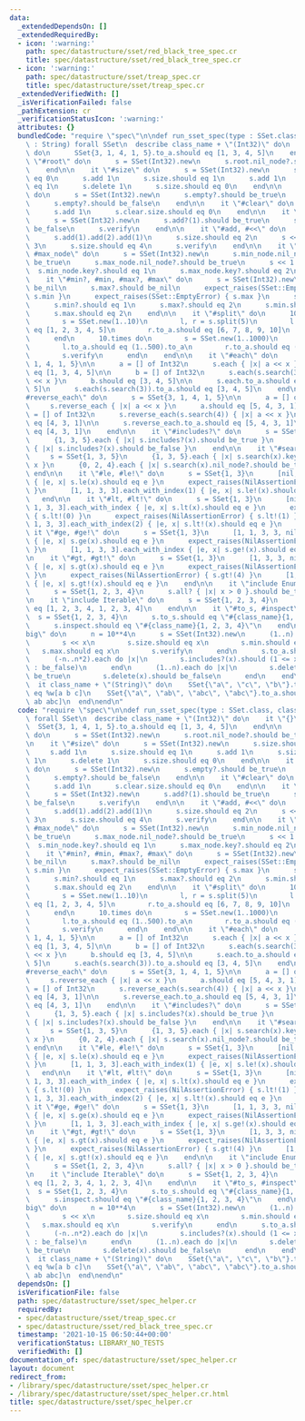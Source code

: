 ```yaml
---
data:
  _extendedDependsOn: []
  _extendedRequiredBy:
  - icon: ':warning:'
    path: spec/datastructure/sset/red_black_tree_spec.cr
    title: spec/datastructure/sset/red_black_tree_spec.cr
  - icon: ':warning:'
    path: spec/datastructure/sset/treap_spec.cr
    title: spec/datastructure/sset/treap_spec.cr
  _extendedVerifiedWith: []
  _isVerificationFailed: false
  _pathExtension: cr
  _verificationStatusIcon: ':warning:'
  attributes: {}
  bundledCode: "require \"spec\"\n\ndef run_sset_spec(type : SSet.class, class_name\
    \ : String) forall SSet\n  describe class_name + \"(Int32)\" do\n    it \"{}\"\
    \ do\n      SSet{3, 1, 4, 1, 5}.to_a.should eq [1, 3, 4, 5]\n    end\n\n    it\
    \ \"#root\" do\n      s = SSet(Int32).new\n      s.root.nil_node?.should be_true\n\
    \    end\n\n    it \"#size\" do\n      s = SSet(Int32).new\n      s.size.should\
    \ eq 0\n      s.add 1\n      s.size.should eq 1\n      s.add 1\n      s.size.should\
    \ eq 1\n      s.delete 1\n      s.size.should eq 0\n    end\n\n    it \"#empty?\"\
    \ do\n      s = SSet(Int32).new\n      s.empty?.should be_true\n      s.add 1\n\
    \      s.empty?.should be_false\n    end\n\n    it \"#clear\" do\n      s = SSet(Int32).new\n\
    \      s.add 1\n      s.clear.size.should eq 0\n    end\n\n    it \"#add?\" do\n\
    \      s = SSet(Int32).new\n      s.add?(1).should be_true\n      s.add?(1).should\
    \ be_false\n      s.verify\n    end\n\n    it \"#add, #<<\" do\n      s = SSet(Int32).new\n\
    \      s.add(1).add(2).add(1)\n      s.size.should eq 2\n      s << 3 << 4 <<\
    \ 3\n      s.size.should eq 4\n      s.verify\n    end\n\n    it \"#min_node,\
    \ #max_node\" do\n      s = SSet(Int32).new\n      s.min_node.nil_node?.should\
    \ be_true\n      s.max_node.nil_node?.should be_true\n      s << 1 << 2\n    \
    \  s.min_node.key?.should eq 1\n      s.max_node.key?.should eq 2\n    end\n\n\
    \    it \"#min?, #min, #max?, #max\" do\n      s = SSet(Int32).new\n      s.min?.should\
    \ be_nil\n      s.max?.should be_nil\n      expect_raises(SSet::EmptyError) {\
    \ s.min }\n      expect_raises(SSet::EmptyError) { s.max }\n      s << 1 << 2\n\
    \      s.min?.should eq 1\n      s.max?.should eq 2\n      s.min.should eq 1\n\
    \      s.max.should eq 2\n    end\n\n    it \"#split\" do\n      1000.times do\n\
    \        s = SSet.new(1..10)\n        l, r = s.split(5)\n        l.to_a.should\
    \ eq [1, 2, 3, 4, 5]\n        r.to_a.should eq [6, 7, 8, 9, 10]\n        s.verify\n\
    \      end\n      10.times do\n        s = SSet.new(1..1000)\n        l, r = s.split(500)\n\
    \        l.to_a.should eq (1..500).to_a\n        r.to_a.should eq (501..1000).to_a\n\
    \        s.verify\n      end\n    end\n\n    it \"#each\" do\n      s = SSet{3,\
    \ 1, 4, 1, 5}\n\n      a = [] of Int32\n      s.each { |x| a << x }\n      a.should\
    \ eq [1, 3, 4, 5]\n\n      b = [] of Int32\n      s.each(s.search(3)) { |x| b\
    \ << x }\n      b.should eq [3, 4, 5]\n\n      s.each.to_a.should eq [1, 3, 4,\
    \ 5]\n      s.each(s.search(3)).to_a.should eq [3, 4, 5]\n    end\n\n    it \"\
    #reverse_each\" do\n      s = SSet{3, 1, 4, 1, 5}\n\n      a = [] of Int32\n \
    \     s.reverse_each { |x| a << x }\n      a.should eq [5, 4, 3, 1]\n\n      a\
    \ = [] of Int32\n      s.reverse_each(s.search(4)) { |x| a << x }\n      a.should\
    \ eq [4, 3, 1]\n\n      s.reverse_each.to_a.should eq [5, 4, 3, 1]\n      s.reverse_each(s.search(4)).to_a.should\
    \ eq [4, 3, 1]\n    end\n\n    it \"#includes?\" do\n      s = SSet{1, 3, 5}\n\
    \      {1, 3, 5}.each { |x| s.includes?(x).should be_true }\n      {0, 2, 4}.each\
    \ { |x| s.includes?(x).should be_false }\n    end\n\n    it \"#search\" do\n \
    \     s = SSet{1, 3, 5}\n      {1, 3, 5}.each { |x| s.search(x).key?.should eq\
    \ x }\n      {0, 2, 4}.each { |x| s.search(x).nil_node?.should be_true }\n   \
    \ end\n\n    it \"#le, #le!\" do\n      s = SSet{1, 3}\n      [nil, 1, 1, 3, 3].each_with_index\
    \ { |e, x| s.le(x).should eq e }\n      expect_raises(NilAssertionError) { s.le!(0)\
    \ }\n      [1, 1, 3, 3].each_with_index(1) { |e, x| s.le!(x).should eq e }\n \
    \   end\n\n    it \"#lt, #lt!\" do\n      s = SSet{1, 3}\n      [nil, nil, 1,\
    \ 1, 3, 3].each_with_index { |e, x| s.lt(x).should eq e }\n      expect_raises(NilAssertionError)\
    \ { s.lt!(0) }\n      expect_raises(NilAssertionError) { s.lt!(1) }\n      [1,\
    \ 1, 3, 3].each_with_index(2) { |e, x| s.lt!(x).should eq e }\n    end\n\n   \
    \ it \"#ge, #ge!\" do\n      s = SSet{1, 3}\n      [1, 1, 3, 3, nil].each_with_index\
    \ { |e, x| s.ge(x).should eq e }\n      expect_raises(NilAssertionError) { s.ge!(4)\
    \ }\n      [1, 1, 3, 3].each_with_index { |e, x| s.ge!(x).should eq e }\n    end\n\
    \n    it \"#gt, #gt!\" do\n      s = SSet{1, 3}\n      [1, 3, 3, nil, nil].each_with_index\
    \ { |e, x| s.gt(x).should eq e }\n      expect_raises(NilAssertionError) { s.gt!(3)\
    \ }\n      expect_raises(NilAssertionError) { s.gt!(4) }\n      [1, 3, 3].each_with_index\
    \ { |e, x| s.gt!(x).should eq e }\n    end\n\n    it \"include Enumerable\" do\n\
    \      s = SSet{1, 2, 3, 4}\n      s.all? { |x| x > 0 }.should be_true\n    end\n\
    \n    it \"include Iterable\" do\n      s = SSet{1, 2, 3, 4}\n      s.cycle(2).to_a.should\
    \ eq [1, 2, 3, 4, 1, 2, 3, 4]\n    end\n\n    it \"#to_s, #inspect\" do\n    \
    \  s = SSet{1, 2, 3, 4}\n      s.to_s.should eq \"#{class_name}{1, 2, 3, 4}\"\n\
    \      s.inspect.should eq \"#{class_name}{1, 2, 3, 4}\"\n    end\n\n    it \"\
    big\" do\n      n = 10**4\n      s = SSet(Int32).new\n      (1..n).each do |x|\n\
    \        s << x\n        s.size.should eq x\n        s.min.should eq 1\n     \
    \   s.max.should eq x\n        s.verify\n      end\n      s.to_a.should eq (1..n).to_a\n\
    \      (-n..n*2).each do |x|\n        s.includes?(x).should (1 <= x <= n ? be_true\
    \ : be_false)\n      end\n      (1..n).each do |x|\n        s.delete(x).should\
    \ be_true\n        s.delete(x).should be_false\n      end\n    end\n  end\n\n\
    \  it class_name + \"(String)\" do\n    SSet{\"a\", \"c\", \"b\"}.to_a.should\
    \ eq %w[a b c]\n    SSet{\"a\", \"ab\", \"abc\", \"abc\"}.to_a.should eq %w[a\
    \ ab abc]\n  end\nend\n"
  code: "require \"spec\"\n\ndef run_sset_spec(type : SSet.class, class_name : String)\
    \ forall SSet\n  describe class_name + \"(Int32)\" do\n    it \"{}\" do\n    \
    \  SSet{3, 1, 4, 1, 5}.to_a.should eq [1, 3, 4, 5]\n    end\n\n    it \"#root\"\
    \ do\n      s = SSet(Int32).new\n      s.root.nil_node?.should be_true\n    end\n\
    \n    it \"#size\" do\n      s = SSet(Int32).new\n      s.size.should eq 0\n \
    \     s.add 1\n      s.size.should eq 1\n      s.add 1\n      s.size.should eq\
    \ 1\n      s.delete 1\n      s.size.should eq 0\n    end\n\n    it \"#empty?\"\
    \ do\n      s = SSet(Int32).new\n      s.empty?.should be_true\n      s.add 1\n\
    \      s.empty?.should be_false\n    end\n\n    it \"#clear\" do\n      s = SSet(Int32).new\n\
    \      s.add 1\n      s.clear.size.should eq 0\n    end\n\n    it \"#add?\" do\n\
    \      s = SSet(Int32).new\n      s.add?(1).should be_true\n      s.add?(1).should\
    \ be_false\n      s.verify\n    end\n\n    it \"#add, #<<\" do\n      s = SSet(Int32).new\n\
    \      s.add(1).add(2).add(1)\n      s.size.should eq 2\n      s << 3 << 4 <<\
    \ 3\n      s.size.should eq 4\n      s.verify\n    end\n\n    it \"#min_node,\
    \ #max_node\" do\n      s = SSet(Int32).new\n      s.min_node.nil_node?.should\
    \ be_true\n      s.max_node.nil_node?.should be_true\n      s << 1 << 2\n    \
    \  s.min_node.key?.should eq 1\n      s.max_node.key?.should eq 2\n    end\n\n\
    \    it \"#min?, #min, #max?, #max\" do\n      s = SSet(Int32).new\n      s.min?.should\
    \ be_nil\n      s.max?.should be_nil\n      expect_raises(SSet::EmptyError) {\
    \ s.min }\n      expect_raises(SSet::EmptyError) { s.max }\n      s << 1 << 2\n\
    \      s.min?.should eq 1\n      s.max?.should eq 2\n      s.min.should eq 1\n\
    \      s.max.should eq 2\n    end\n\n    it \"#split\" do\n      1000.times do\n\
    \        s = SSet.new(1..10)\n        l, r = s.split(5)\n        l.to_a.should\
    \ eq [1, 2, 3, 4, 5]\n        r.to_a.should eq [6, 7, 8, 9, 10]\n        s.verify\n\
    \      end\n      10.times do\n        s = SSet.new(1..1000)\n        l, r = s.split(500)\n\
    \        l.to_a.should eq (1..500).to_a\n        r.to_a.should eq (501..1000).to_a\n\
    \        s.verify\n      end\n    end\n\n    it \"#each\" do\n      s = SSet{3,\
    \ 1, 4, 1, 5}\n\n      a = [] of Int32\n      s.each { |x| a << x }\n      a.should\
    \ eq [1, 3, 4, 5]\n\n      b = [] of Int32\n      s.each(s.search(3)) { |x| b\
    \ << x }\n      b.should eq [3, 4, 5]\n\n      s.each.to_a.should eq [1, 3, 4,\
    \ 5]\n      s.each(s.search(3)).to_a.should eq [3, 4, 5]\n    end\n\n    it \"\
    #reverse_each\" do\n      s = SSet{3, 1, 4, 1, 5}\n\n      a = [] of Int32\n \
    \     s.reverse_each { |x| a << x }\n      a.should eq [5, 4, 3, 1]\n\n      a\
    \ = [] of Int32\n      s.reverse_each(s.search(4)) { |x| a << x }\n      a.should\
    \ eq [4, 3, 1]\n\n      s.reverse_each.to_a.should eq [5, 4, 3, 1]\n      s.reverse_each(s.search(4)).to_a.should\
    \ eq [4, 3, 1]\n    end\n\n    it \"#includes?\" do\n      s = SSet{1, 3, 5}\n\
    \      {1, 3, 5}.each { |x| s.includes?(x).should be_true }\n      {0, 2, 4}.each\
    \ { |x| s.includes?(x).should be_false }\n    end\n\n    it \"#search\" do\n \
    \     s = SSet{1, 3, 5}\n      {1, 3, 5}.each { |x| s.search(x).key?.should eq\
    \ x }\n      {0, 2, 4}.each { |x| s.search(x).nil_node?.should be_true }\n   \
    \ end\n\n    it \"#le, #le!\" do\n      s = SSet{1, 3}\n      [nil, 1, 1, 3, 3].each_with_index\
    \ { |e, x| s.le(x).should eq e }\n      expect_raises(NilAssertionError) { s.le!(0)\
    \ }\n      [1, 1, 3, 3].each_with_index(1) { |e, x| s.le!(x).should eq e }\n \
    \   end\n\n    it \"#lt, #lt!\" do\n      s = SSet{1, 3}\n      [nil, nil, 1,\
    \ 1, 3, 3].each_with_index { |e, x| s.lt(x).should eq e }\n      expect_raises(NilAssertionError)\
    \ { s.lt!(0) }\n      expect_raises(NilAssertionError) { s.lt!(1) }\n      [1,\
    \ 1, 3, 3].each_with_index(2) { |e, x| s.lt!(x).should eq e }\n    end\n\n   \
    \ it \"#ge, #ge!\" do\n      s = SSet{1, 3}\n      [1, 1, 3, 3, nil].each_with_index\
    \ { |e, x| s.ge(x).should eq e }\n      expect_raises(NilAssertionError) { s.ge!(4)\
    \ }\n      [1, 1, 3, 3].each_with_index { |e, x| s.ge!(x).should eq e }\n    end\n\
    \n    it \"#gt, #gt!\" do\n      s = SSet{1, 3}\n      [1, 3, 3, nil, nil].each_with_index\
    \ { |e, x| s.gt(x).should eq e }\n      expect_raises(NilAssertionError) { s.gt!(3)\
    \ }\n      expect_raises(NilAssertionError) { s.gt!(4) }\n      [1, 3, 3].each_with_index\
    \ { |e, x| s.gt!(x).should eq e }\n    end\n\n    it \"include Enumerable\" do\n\
    \      s = SSet{1, 2, 3, 4}\n      s.all? { |x| x > 0 }.should be_true\n    end\n\
    \n    it \"include Iterable\" do\n      s = SSet{1, 2, 3, 4}\n      s.cycle(2).to_a.should\
    \ eq [1, 2, 3, 4, 1, 2, 3, 4]\n    end\n\n    it \"#to_s, #inspect\" do\n    \
    \  s = SSet{1, 2, 3, 4}\n      s.to_s.should eq \"#{class_name}{1, 2, 3, 4}\"\n\
    \      s.inspect.should eq \"#{class_name}{1, 2, 3, 4}\"\n    end\n\n    it \"\
    big\" do\n      n = 10**4\n      s = SSet(Int32).new\n      (1..n).each do |x|\n\
    \        s << x\n        s.size.should eq x\n        s.min.should eq 1\n     \
    \   s.max.should eq x\n        s.verify\n      end\n      s.to_a.should eq (1..n).to_a\n\
    \      (-n..n*2).each do |x|\n        s.includes?(x).should (1 <= x <= n ? be_true\
    \ : be_false)\n      end\n      (1..n).each do |x|\n        s.delete(x).should\
    \ be_true\n        s.delete(x).should be_false\n      end\n    end\n  end\n\n\
    \  it class_name + \"(String)\" do\n    SSet{\"a\", \"c\", \"b\"}.to_a.should\
    \ eq %w[a b c]\n    SSet{\"a\", \"ab\", \"abc\", \"abc\"}.to_a.should eq %w[a\
    \ ab abc]\n  end\nend\n"
  dependsOn: []
  isVerificationFile: false
  path: spec/datastructure/sset/spec_helper.cr
  requiredBy:
  - spec/datastructure/sset/treap_spec.cr
  - spec/datastructure/sset/red_black_tree_spec.cr
  timestamp: '2021-10-15 06:50:44+00:00'
  verificationStatus: LIBRARY_NO_TESTS
  verifiedWith: []
documentation_of: spec/datastructure/sset/spec_helper.cr
layout: document
redirect_from:
- /library/spec/datastructure/sset/spec_helper.cr
- /library/spec/datastructure/sset/spec_helper.cr.html
title: spec/datastructure/sset/spec_helper.cr
---
```

